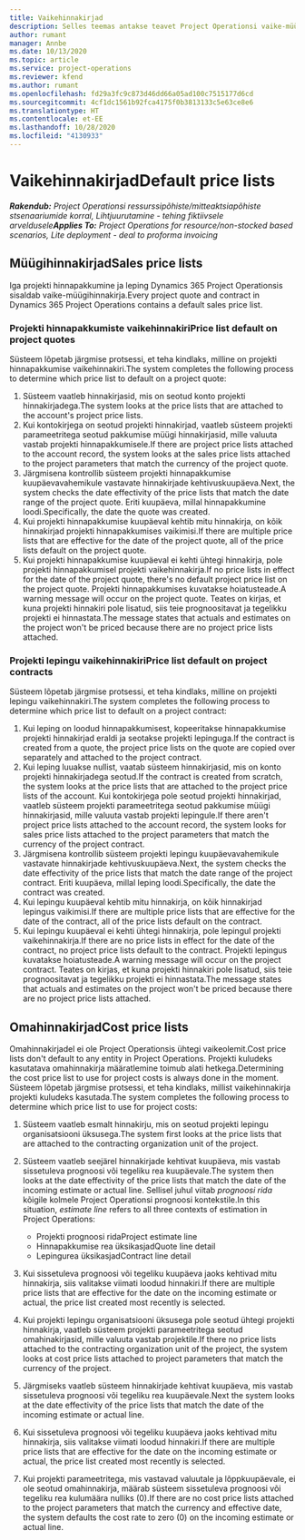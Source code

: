 ```yaml
---
title: Vaikehinnakirjad
description: Selles teemas antakse teavet Project Operationsi vaike-müügihinnakirjade ja -omahinnakirjade kohta.
author: rumant
manager: Annbe
ms.date: 10/13/2020
ms.topic: article
ms.service: project-operations
ms.reviewer: kfend
ms.author: rumant
ms.openlocfilehash: fd29a3fc9c873d46dd66a05ad100c7515177d6cd
ms.sourcegitcommit: 4cf1dc1561b92fca4175f0b3813133c5e63ce8e6
ms.translationtype: HT
ms.contentlocale: et-EE
ms.lasthandoff: 10/28/2020
ms.locfileid: "4130933"
---
```

# <a name="default-price-lists"></a><span data-ttu-id="7c2a9-103">Vaikehinnakirjad</span><span class="sxs-lookup"><span data-stu-id="7c2a9-103">Default price lists</span></span>

<span data-ttu-id="7c2a9-104">_**Rakendub:** Project Operationsi ressurssipõhiste/mitteaktsiapõhiste stsenaariumide korral,  Lihtjuurutamine - tehing fiktiivsele arveldusele_</span><span class="sxs-lookup"><span data-stu-id="7c2a9-104">_**Applies To:** Project Operations for resource/non-stocked based scenarios, Lite deployment - deal to proforma invoicing_</span></span>

## <a name="sales-price-lists"></a><span data-ttu-id="7c2a9-105">Müügihinnakirjad</span><span class="sxs-lookup"><span data-stu-id="7c2a9-105">Sales price lists</span></span>

<span data-ttu-id="7c2a9-106">Iga projekti hinnapakkumine ja leping Dynamics 365 Project Operationsis sisaldab vaike-müügihinnakirja.</span><span class="sxs-lookup"><span data-stu-id="7c2a9-106">Every project quote and contract in Dynamics 365 Project Operations contains a default sales price list.</span></span> 

### <a name="price-list-default-on-project-quotes"></a><span data-ttu-id="7c2a9-107">Projekti hinnapakkumiste vaikehinnakiri</span><span class="sxs-lookup"><span data-stu-id="7c2a9-107">Price list default on project quotes</span></span>
<span data-ttu-id="7c2a9-108">Süsteem lõpetab järgmise protsessi, et teha kindlaks, milline on projekti hinnapakkumise vaikehinnakiri.</span><span class="sxs-lookup"><span data-stu-id="7c2a9-108">The system completes the following process to determine which price list to default on a project quote:</span></span>

1. <span data-ttu-id="7c2a9-109">Süsteem vaatleb hinnakirjasid, mis on seotud konto projekti hinnakirjadega.</span><span class="sxs-lookup"><span data-stu-id="7c2a9-109">The system looks at the price lists that are attached to the account's project price lists.</span></span> 
2. <span data-ttu-id="7c2a9-110">Kui kontokirjega on seotud projekti hinnakirjad, vaatleb süsteem projekti parameetritega seotud pakkumise müügi hinnakirjasid, mille valuuta vastab projekti hinnapakkumisele.</span><span class="sxs-lookup"><span data-stu-id="7c2a9-110">If there are project price lists attached to the account record, the system looks at the sales price lists attached to the project parameters that match the currency of the project quote.</span></span>
3. <span data-ttu-id="7c2a9-111">Järgmisena kontrollib süsteem projekti hinnapakkumise kuupäevavahemikule vastavate hinnakirjade kehtivuskuupäeva.</span><span class="sxs-lookup"><span data-stu-id="7c2a9-111">Next, the system checks the date effectivity of the price lists that match the date range of the project quote.</span></span> <span data-ttu-id="7c2a9-112">Eriti kuupäeva, millal hinnapakkumine loodi.</span><span class="sxs-lookup"><span data-stu-id="7c2a9-112">Specifically, the date the quote was created.</span></span>
4. <span data-ttu-id="7c2a9-113">Kui projekti hinnapakkumise kuupäeval kehtib mitu hinnakirja, on kõik hinnakirjad projekti hinnapakkumises vaikimisi.</span><span class="sxs-lookup"><span data-stu-id="7c2a9-113">If there are multiple price lists that are effective for the date of the project quote, all of the price lists default on the project quote.</span></span>
5. <span data-ttu-id="7c2a9-114">Kui projekti hinnapakkumise kuupäeval ei kehti ühtegi hinnakirja, pole projekti hinnapakkumisel projekti vaikehinnakirja.</span><span class="sxs-lookup"><span data-stu-id="7c2a9-114">If no price lists in effect for the date of the project quote, there's no default project price list on the project quote.</span></span> <span data-ttu-id="7c2a9-115">Projekti hinnapakkumises kuvatakse hoiatusteade.</span><span class="sxs-lookup"><span data-stu-id="7c2a9-115">A warning message will occur on the project quote.</span></span> <span data-ttu-id="7c2a9-116">Teates on kirjas, et kuna projekti hinnakiri pole lisatud, siis teie prognoositavat ja tegelikku projekti ei hinnastata.</span><span class="sxs-lookup"><span data-stu-id="7c2a9-116">The message states that actuals and estimates on the project won't be priced because there are no project price lists attached.</span></span>

### <a name="price-list-default-on-project-contracts"></a><span data-ttu-id="7c2a9-117">Projekti lepingu vaikehinnakiri</span><span class="sxs-lookup"><span data-stu-id="7c2a9-117">Price list default on project contracts</span></span> 
<span data-ttu-id="7c2a9-118">Süsteem lõpetab järgmise protsessi, et teha kindlaks, milline on projekti lepingu vaikehinnakiri.</span><span class="sxs-lookup"><span data-stu-id="7c2a9-118">The system completes the following process to determine which price list to default on a project contract:</span></span>

1. <span data-ttu-id="7c2a9-119">Kui leping on loodud hinnapakkumisest, kopeeritakse hinnapakkumise projekti hinnakirjad eraldi ja seotakse projekti lepinguga.</span><span class="sxs-lookup"><span data-stu-id="7c2a9-119">If the contract is created from a quote, the project price lists on the quote are copied over separately and attached to the project contract.</span></span>
2. <span data-ttu-id="7c2a9-120">Kui leping luuakse nullist, vaatab süsteem hinnakirjasid, mis on konto projekti hinnakirjadega seotud.</span><span class="sxs-lookup"><span data-stu-id="7c2a9-120">If the contract is created from scratch, the system looks at the price lists that are attached to the project price lists of the account.</span></span> <span data-ttu-id="7c2a9-121">Kui kontokirjega pole seotud projekti hinnakirjad, vaatleb süsteem projekti parameetritega seotud pakkumise müügi hinnakirjasid, mille valuuta vastab projekti lepingule.</span><span class="sxs-lookup"><span data-stu-id="7c2a9-121">If there aren't project price lists attached to the account record, the system looks for sales price lists attached to the project parameters that match the currency of the project contract.</span></span>
4. <span data-ttu-id="7c2a9-122">Järgmisena kontrollib süsteem projekti lepingu kuupäevavahemikule vastavate hinnakirjade kehtivuskuupäeva.</span><span class="sxs-lookup"><span data-stu-id="7c2a9-122">Next, the system checks the date effectivity of the price lists that match the date range of the project contract.</span></span> <span data-ttu-id="7c2a9-123">Eriti kuupäeva, millal leping loodi.</span><span class="sxs-lookup"><span data-stu-id="7c2a9-123">Specifically, the date the contract was created.</span></span>
5. <span data-ttu-id="7c2a9-124">Kui lepingu kuupäeval kehtib mitu hinnakirja, on kõik hinnakirjad lepingus vaikimisi.</span><span class="sxs-lookup"><span data-stu-id="7c2a9-124">If there are multiple price lists that are effective for the date of the contract, all of the price lists default on the contract.</span></span>
6. <span data-ttu-id="7c2a9-125">Kui lepingu kuupäeval ei kehti ühtegi hinnakirja, pole lepingul projekti vaikehinnakirja.</span><span class="sxs-lookup"><span data-stu-id="7c2a9-125">If there are no price lists in effect for the date of the contract, no project price lists default to the contract.</span></span> <span data-ttu-id="7c2a9-126">Projekti lepingus kuvatakse hoiatusteade.</span><span class="sxs-lookup"><span data-stu-id="7c2a9-126">A warning message will occur on the project contract.</span></span> <span data-ttu-id="7c2a9-127">Teates on kirjas, et kuna projekti hinnakiri pole lisatud, siis teie prognoositavat ja tegelikku projekti ei hinnastata.</span><span class="sxs-lookup"><span data-stu-id="7c2a9-127">The message states that actuals and estimates on the project won't be priced because there are no project price lists attached.</span></span>

## <a name="cost-price-lists"></a><span data-ttu-id="7c2a9-128">Omahinnakirjad</span><span class="sxs-lookup"><span data-stu-id="7c2a9-128">Cost price lists</span></span>

<span data-ttu-id="7c2a9-129">Omahinnakirjadel ei ole Project Operationsis ühtegi vaikeolemit.</span><span class="sxs-lookup"><span data-stu-id="7c2a9-129">Cost price lists don't default to any entity in Project Operations.</span></span> <span data-ttu-id="7c2a9-130">Projekti kuludeks kasutatava omahinnakirja määratlemine toimub alati hetkega.</span><span class="sxs-lookup"><span data-stu-id="7c2a9-130">Determining the cost price list to use for project costs is always done in the moment.</span></span> <span data-ttu-id="7c2a9-131">Süsteem lõpetab järgmise protsessi, et teha kindlaks, millist vaikehinnakirja projekti kuludeks kasutada.</span><span class="sxs-lookup"><span data-stu-id="7c2a9-131">The system completes the following process to determine which price list to use for project costs:</span></span>

1. <span data-ttu-id="7c2a9-132">Süsteem vaatleb esmalt hinnakirju, mis on seotud projekti lepingu organisatsiooni üksusega.</span><span class="sxs-lookup"><span data-stu-id="7c2a9-132">The system first looks at the price lists that are attached to the contracting organization unit of the project.</span></span>
2. <span data-ttu-id="7c2a9-133">Süsteem vaatleb seejärel hinnakirjade kehtivat kuupäeva, mis vastab sissetuleva prognoosi või tegeliku rea kuupäevale.</span><span class="sxs-lookup"><span data-stu-id="7c2a9-133">The system then looks at the date effectivity of the price lists that match the date of the incoming estimate or actual line.</span></span> <span data-ttu-id="7c2a9-134">Sellisel juhul viitab *prognoosi rida* kõigile kolmele Project Operationsi prognoosi kontekstile.</span><span class="sxs-lookup"><span data-stu-id="7c2a9-134">In this situation, *estimate line* refers to all three contexts of estimation in Project Operations:</span></span>

    - <span data-ttu-id="7c2a9-135">Projekti prognoosi rida</span><span class="sxs-lookup"><span data-stu-id="7c2a9-135">Project estimate line</span></span>
    - <span data-ttu-id="7c2a9-136">Hinnapakkumise rea üksikasjad</span><span class="sxs-lookup"><span data-stu-id="7c2a9-136">Quote line detail</span></span>
    - <span data-ttu-id="7c2a9-137">Lepingurea üksikasjad</span><span class="sxs-lookup"><span data-stu-id="7c2a9-137">Contract line detail</span></span>
  
3. <span data-ttu-id="7c2a9-138">Kui sissetuleva prognoosi või tegeliku kuupäeva jaoks kehtivad mitu hinnakirja, siis valitakse viimati loodud hinnakiri.</span><span class="sxs-lookup"><span data-stu-id="7c2a9-138">If there are multiple price lists that are effective for the date on the incoming estimate or actual, the price list created most recently is selected.</span></span>
4. <span data-ttu-id="7c2a9-139">Kui projekti lepingu organisatsiooni üksusega pole seotud ühtegi projekti hinnakirja, vaatleb süsteem projekti parameetritega seotud omahinakirjasid, mille valuuta vastab projektile.</span><span class="sxs-lookup"><span data-stu-id="7c2a9-139">If there no price lists attached to the contracting organization unit of the project, the system looks at cost price lists attached to project parameters that match the currency of the project.</span></span>
5. <span data-ttu-id="7c2a9-140">Järgmiseks vaatleb süsteem hinnakirjade kehtivat kuupäeva, mis vastab sissetuleva prognoosi või tegeliku rea kuupäevale.</span><span class="sxs-lookup"><span data-stu-id="7c2a9-140">Next the system looks at the date effectivity of the price lists that match the date of the incoming estimate or actual line.</span></span> 
6. <span data-ttu-id="7c2a9-141">Kui sissetuleva prognoosi või tegeliku kuupäeva jaoks kehtivad mitu hinnakirja, siis valitakse viimati loodud hinnakiri.</span><span class="sxs-lookup"><span data-stu-id="7c2a9-141">If there are multiple price lists that are effective for the date on the incoming estimate or actual, the price list created most recently is selected.</span></span>
7. <span data-ttu-id="7c2a9-142">Kui projekti parameetritega, mis vastavad valuutale ja lõppkuupäevale, ei ole seotud omahinnakirja, määrab süsteem sissetuleva prognoosi või tegeliku rea kulumäära nulliks (0).</span><span class="sxs-lookup"><span data-stu-id="7c2a9-142">If there are no cost price lists attached to the project parameters that match the currency and effective date, the system defaults the cost rate to zero (0) on the incoming estimate or actual line.</span></span>
